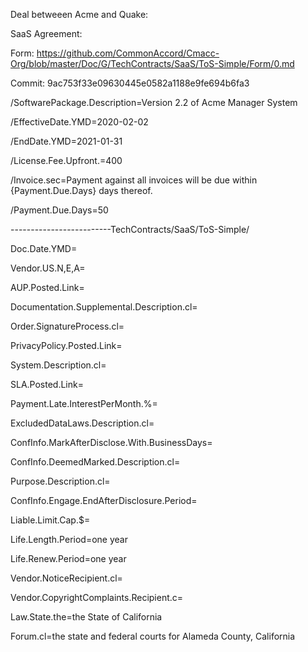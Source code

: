 Deal betweeen Acme and Quake:

SaaS Agreement:

Form:  https://github.com/CommonAccord/Cmacc-Org/blob/master/Doc/G/TechContracts/SaaS/ToS-Simple/Form/0.md

Commit: 9ac753f33e09630445e0582a1188e9fe694b6fa3

/SoftwarePackage.Description=Version 2.2 of Acme Manager System

/EffectiveDate.YMD=2020-02-02

/EndDate.YMD=2021-01-31

/License.Fee.Upfront.$=$400

/Invoice.sec=Payment against all invoices will be due within {Payment.Due.Days} days thereof.

/Payment.Due.Days=50

-------------------------TechContracts/SaaS/ToS-Simple/

Doc.Date.YMD=

Vendor.US.N,E,A=

AUP.Posted.Link=

Documentation.Supplemental.Description.cl=

Order.SignatureProcess.cl=

PrivacyPolicy.Posted.Link=

System.Description.cl=

SLA.Posted.Link=

Payment.Late.InterestPerMonth.%=

ExcludedDataLaws.Description.cl=

ConfInfo.MarkAfterDisclose.With.BusinessDays=

ConfInfo.DeemedMarked.Description.cl=

Purpose.Description.cl=

ConfInfo.Engage.EndAfterDisclosure.Period=

Liable.Limit.Cap.$=

Life.Length.Period=one year

Life.Renew.Period=one year

Vendor.NoticeRecipient.cl=

Vendor.CopyrightComplaints.Recipient.c=

Law.State.the=the State of California

Forum.cl=the state and federal courts for Alameda County, California


